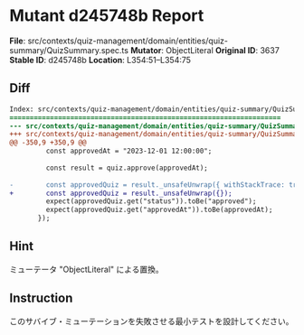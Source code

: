 # Mutant d245748b Report

**File**: src/contexts/quiz-management/domain/entities/quiz-summary/QuizSummary.spec.ts
**Mutator**: ObjectLiteral
**Original ID**: 3637
**Stable ID**: d245748b
**Location**: L354:51–L354:75

## Diff

```diff
Index: src/contexts/quiz-management/domain/entities/quiz-summary/QuizSummary.spec.ts
===================================================================
--- src/contexts/quiz-management/domain/entities/quiz-summary/QuizSummary.spec.ts	original
+++ src/contexts/quiz-management/domain/entities/quiz-summary/QuizSummary.spec.ts	mutated #3637
@@ -350,9 +350,9 @@
         const approvedAt = "2023-12-01 12:00:00";
 
         const result = quiz.approve(approvedAt);
 
-        const approvedQuiz = result._unsafeUnwrap({ withStackTrace: true });
+        const approvedQuiz = result._unsafeUnwrap({});
         expect(approvedQuiz.get("status")).toBe("approved");
         expect(approvedQuiz.get("approvedAt")).toBe(approvedAt);
       });
```

## Hint

ミューテータ "ObjectLiteral" による置換。

## Instruction

このサバイブ・ミューテーションを失敗させる最小テストを設計してください。
